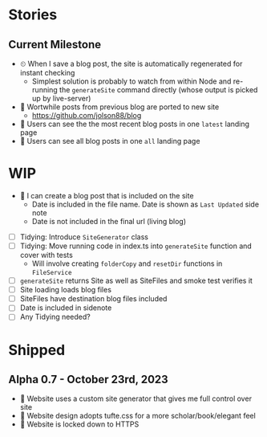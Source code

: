 # Stories

## Current Milestone

- ⏲ When I save a blog post, the site is automatically regenerated for instant checking
    - Simplest solution is probably to watch from within Node and re-running the `generateSite` command directly (whose output is picked up by live-server)
- 📄 Wortwhile posts from previous blog are ported to new site
    - https://github.com/jolson88/blog
- 📖 Users can see the the most recent blog posts in one `latest` landing page
- 📖 Users can see all blog posts in one `all` landing page

# WIP

- 📃 I can create a blog post that is included on the site
    - Date is included in the file name. Date is shown as `Last Updated` side note
    - Date is not included in the final url (living blog)

- [ ] Tidying: Introduce `SiteGenerator` class
- [ ] Tidying: Move running code in index.ts into `generateSite` function and cover with tests
    - Will involve creating `folderCopy` and `resetDir` functions in `FileService`
- [ ] `generateSite` returns Site as well as SiteFiles and smoke test verifies it
- [ ] Site loading loads blog files
- [ ] SiteFiles have destination blog files included
- [ ] Date is included in sidenote
- [ ] Any Tidying needed?

# Shipped

## Alpha 0.7 - October 23rd, 2023

- 🎯 Website uses a custom site generator that gives me full control over site
- 🎯 Website design adopts tufte.css for a more scholar/book/elegant feel
- 🎯 Website is locked down to HTTPS

